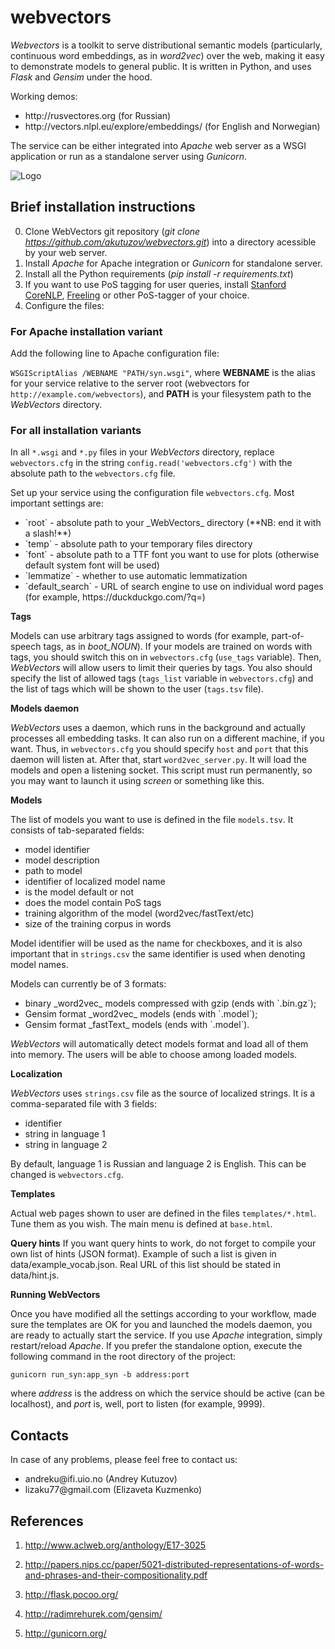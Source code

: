 # webvectors
_Webvectors_ is a toolkit to serve distributional semantic models (particularly, continuous word embeddings, as in _word2vec_) over the web, making it easy to demonstrate models to general public. It is written in Python, and uses _Flask_ and _Gensim_ under the hood.

Working demos:
<ul>
<li>http://rusvectores.org (for Russian)</li>
<li>http://vectors.nlpl.eu/explore/embeddings/ (for English and Norwegian)</li>
</ul>

The service can be either integrated into _Apache_ web server as a WSGI application or run as a standalone server using _Gunicorn_.

![Logo](https://rusvectores.org/data/images/associates_rus.png/)

## Brief installation instructions

0. Clone WebVectors git repository (_git clone https://github.com/akutuzov/webvectors.git_) into a directory acessible by your web server.
1. Install _Apache_ for Apache integration or _Gunicorn_ for standalone server.
2. Install all the Python requirements (_pip install -r requirements.txt_)
3. If you want to use PoS tagging for user queries, install [Stanford CoreNLP](https://stanfordnlp.github.io/CoreNLP/), [Freeling](http://nlp.lsi.upc.edu/freeling/) or other PoS-tagger of your choice.
4. Configure the files:

### For Apache installation variant

Add the following line to Apache configuration file:

`WSGIScriptAlias /WEBNAME "PATH/syn.wsgi"`,
where **WEBNAME** is the alias for your service relative to the server root (webvectors for `http://example.com/webvectors`), and **PATH** is your filesystem path to the _WebVectors_ directory.

### For all installation variants

In all `*.wsgi` and `*.py` files in your _WebVectors_ directory, replace `webvectors.cfg` in the string
`config.read('webvectors.cfg')`
with the absolute path to the `webvectors.cfg` file.

Set up your service using the configuration file `webvectors.cfg`.
Most important settings are:
<ul>
<li> `root` - absolute path to your _WebVectors_ directory (**NB: end it with a slash!**)</li>
<li> `temp` - absolute path to your temporary files directory </li>
<li> `font` - absolute path to a TTF font you want to use for plots (otherwise default system font will be used) </li>
<li> `lemmatize` - whether to use automatic lemmatization </li>
<li> `default_search` - URL of search engine to use on individual word pages (for example, https://duckduckgo.com/?q=) </li></ul>

**Tags**

Models can use arbitrary tags assigned to words (for example, part-of-speech tags, as in _boot_NOUN_). If your models are trained on words with tags, you should switch this on in `webvectors.cfg` (`use_tags` variable).
Then, _WebVectors_ will allow users to limit their queries by tags. You also should specify the list of allowed tags (`tags_list` variable in `webvectors.cfg`) and the list of tags which will be shown to the user (`tags.tsv` file).

**Models daemon**

_WebVectors_ uses a daemon, which runs in the background and actually processes all embedding tasks. It can also run on a different machine, if you want. Thus, in `webvectors.cfg` you should specify `host` and `port` that this daemon will listen at.
After that, start `word2vec_server.py`. It will load the models and open a listening socket. This script must run permanently, so you may want to launch it using _screen_ or something like this.

**Models**

The list of models you want to use is defined in the file `models.tsv`. It consists of tab-separated fields:
<ul>
<li> model identifier </li>
<li> model description </li>
<li> path to model </li>
<li> identifier of localized model name </li>
<li> is the model default or not </li>
<li> does the model contain PoS tags</li>
<li> training algorithm of the model (word2vec/fastText/etc)</li>
<li> size of the training corpus in words</li>
</ul>

Model identifier will be used as the name for checkboxes, and it is also important that in `strings.csv` the same identifier is used when denoting model names.

Models can currently be of 3 formats:
<ul>
 <li> binary _word2vec_ models compressed with gzip (ends with `.bin.gz`); </li>
<li> Gensim format _word2vec_ models (ends with `.model`); </li>
<li> Gensim format _fastText_ models (ends with `.model`).</li>
</ul>

_WebVectors_ will automatically detect models format and load all of them into memory. The users will be able to choose among loaded models.

**Localization**

_WebVectors_ uses `strings.csv` file as the source of localized strings. It is a comma-separated file with 3 fields:
<ul><li> identifier </li>
<li> string in language 1 </li>
<li> string in language 2 </li></ul>

By default, language 1 is Russian and language 2 is English. This can be changed is `webvectors.cfg`.

**Templates**

Actual web pages shown to user are defined in the files `templates/*.html`.
Tune them as you wish. The main menu is defined at `base.html`.

**Query hints**
If you want query hints to work, do not forget to compile your own list of hints (JSON format). Example of such a list is given in data/example_vocab.json.
Real URL of this list should be stated in data/hint.js.

**Running WebVectors**

Once you have modified all the settings according to your workflow, made sure the templates are OK for you and launched the models daemon, you are ready to actually start the service.
If you use _Apache_ integration, simply restart/reload _Apache_.
If you prefer the standalone option, execute the following command in the root directory of the project:

`gunicorn run_syn:app_syn -b address:port`

where _address_ is the address on which the service should be active (can be localhost), and _port_ is, well, port to listen (for example, 9999).


## Contacts

In case of any problems, please feel free to contact us:
<ul><li> andreku@ifi.uio.no (Andrey Kutuzov) </li>
<li> lizaku77@gmail.com (Elizaveta Kuzmenko) </li></ul>

## References
1. http://www.aclweb.org/anthology/E17-3025

2. http://papers.nips.cc/paper/5021-distributed-representations-of-words-and-phrases-and-their-compositionality.pdf

3. http://flask.pocoo.org/

4. http://radimrehurek.com/gensim/

5. http://gunicorn.org/


